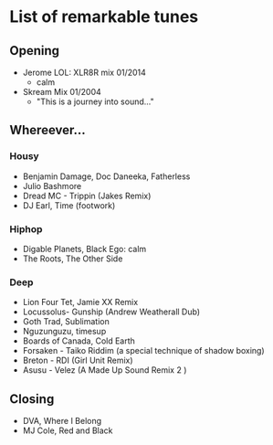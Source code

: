 List of remarkable tunes
========================

## Opening 

- Jerome LOL: XLR8R mix 01/2014 
  * calm
- Skream Mix 01/2004
  * "This is a journey into sound..."

## Whereever...

### Housy

- Benjamin Damage, Doc Daneeka, Fatherless
- Julio Bashmore
- Dread MC - Trippin (Jakes Remix)
- DJ Earl, Time (footwork)

### Hiphop

- Digable Planets, Black Ego: calm
- The Roots, The Other Side

### Deep

- Lion Four Tet, Jamie XX Remix
- Locussolus- Gunship (Andrew Weatherall Dub)
- Goth Trad, Sublimation
- Nguzunguzu, timesup
- Boards of Canada, Cold Earth
- Forsaken - Taiko Riddim (a special technique of shadow boxing)
- Breton - RDI (Girl Unit Remix) 
- Asusu - Velez (A Made Up Sound Remix 2 )


## Closing
 
- DVA, Where I Belong
- MJ Cole, Red and Black
